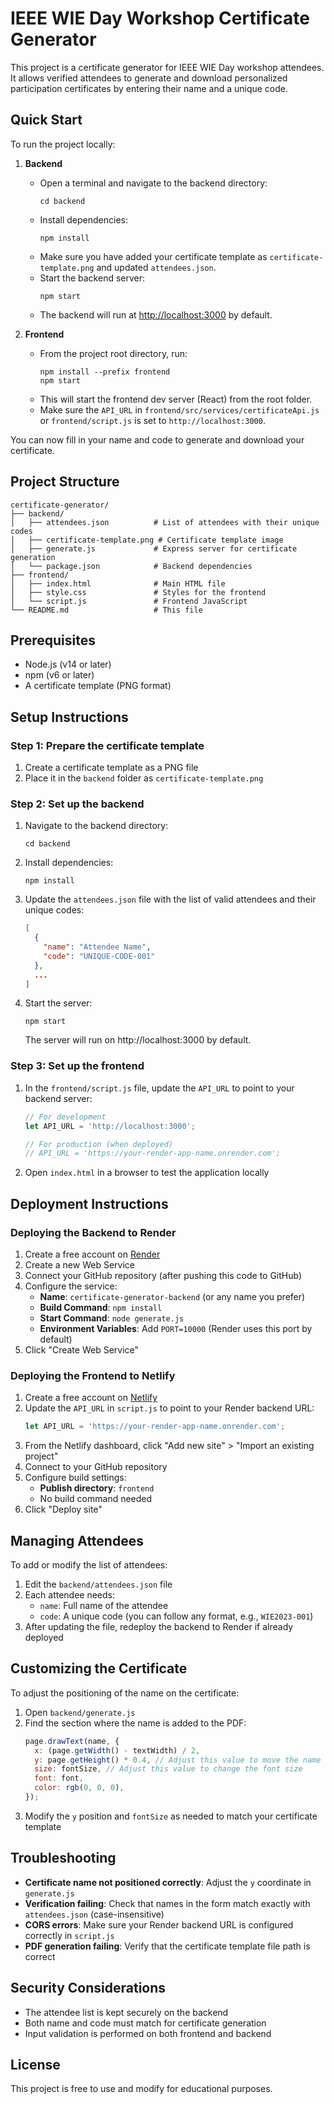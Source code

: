 # IEEE WIE Day Workshop Certificate Generator

This project is a certificate generator for IEEE WIE Day workshop attendees. It allows verified attendees to generate and download personalized participation certificates by entering their name and a unique code.

## Quick Start

To run the project locally:

1. **Backend**
   - Open a terminal and navigate to the backend directory:
     ```
     cd backend
     ```
   - Install dependencies:
     ```
     npm install
     ```
   - Make sure you have added your certificate template as `certificate-template.png` and updated `attendees.json`.
   - Start the backend server:
     ```
     npm start
     ```
   - The backend will run at [http://localhost:3000](http://localhost:3000) by default.

2. **Frontend**
   - From the project root directory, run:
     ```
     npm install --prefix frontend
     npm start
     ```
   - This will start the frontend dev server (React) from the root folder.
   - Make sure the `API_URL` in `frontend/src/services/certificateApi.js` or `frontend/script.js` is set to `http://localhost:3000`.

You can now fill in your name and code to generate and download your certificate.

## Project Structure

```
certificate-generator/
├── backend/
│   ├── attendees.json          # List of attendees with their unique codes
│   ├── certificate-template.png # Certificate template image
│   ├── generate.js             # Express server for certificate generation
│   └── package.json            # Backend dependencies
├── frontend/
│   ├── index.html              # Main HTML file
│   ├── style.css               # Styles for the frontend
│   └── script.js               # Frontend JavaScript
└── README.md                   # This file
```

## Prerequisites

- Node.js (v14 or later)
- npm (v6 or later)
- A certificate template (PNG format)

## Setup Instructions

### Step 1: Prepare the certificate template

1. Create a certificate template as a PNG file
2. Place it in the `backend` folder as `certificate-template.png`

### Step 2: Set up the backend

1. Navigate to the backend directory:
   ```
   cd backend
   ```

2. Install dependencies:
   ```
   npm install
   ```

3. Update the `attendees.json` file with the list of valid attendees and their unique codes:
   ```json
   [
     {
       "name": "Attendee Name",
       "code": "UNIQUE-CODE-001"
     },
     ...
   ]
   ```

4. Start the server:
   ```
   npm start
   ```

   The server will run on http://localhost:3000 by default.

### Step 3: Set up the frontend

1. In the `frontend/script.js` file, update the `API_URL` to point to your backend server:
   ```javascript
   // For development
   let API_URL = 'http://localhost:3000';
   
   // For production (when deployed)
   // API_URL = 'https://your-render-app-name.onrender.com';
   ```

2. Open `index.html` in a browser to test the application locally

## Deployment Instructions

### Deploying the Backend to Render

1. Create a free account on [Render](https://render.com/)
2. Create a new Web Service
3. Connect your GitHub repository (after pushing this code to GitHub)
4. Configure the service:
   - **Name**: `certificate-generator-backend` (or any name you prefer)
   - **Build Command**: `npm install`
   - **Start Command**: `node generate.js`
   - **Environment Variables**: Add `PORT=10000` (Render uses this port by default)
5. Click "Create Web Service"

### Deploying the Frontend to Netlify

1. Create a free account on [Netlify](https://www.netlify.com/)
2. Update the `API_URL` in `script.js` to point to your Render backend URL:
   ```javascript
   let API_URL = 'https://your-render-app-name.onrender.com';
   ```
3. From the Netlify dashboard, click "Add new site" > "Import an existing project"
4. Connect to your GitHub repository
5. Configure build settings:
   - **Publish directory**: `frontend`
   - No build command needed
6. Click "Deploy site"

## Managing Attendees

To add or modify the list of attendees:

1. Edit the `backend/attendees.json` file
2. Each attendee needs:
   - `name`: Full name of the attendee
   - `code`: A unique code (you can follow any format, e.g., `WIE2023-001`)
3. After updating the file, redeploy the backend to Render if already deployed

## Customizing the Certificate

To adjust the positioning of the name on the certificate:

1. Open `backend/generate.js`
2. Find the section where the name is added to the PDF:
   ```javascript
   page.drawText(name, {
     x: (page.getWidth() - textWidth) / 2,
     y: page.getHeight() * 0.4, // Adjust this value to move the name up or down
     size: fontSize, // Adjust this value to change the font size
     font: font,
     color: rgb(0, 0, 0),
   });
   ```
3. Modify the `y` position and `fontSize` as needed to match your certificate template

## Troubleshooting

- **Certificate name not positioned correctly**: Adjust the `y` coordinate in `generate.js`
- **Verification failing**: Check that names in the form match exactly with `attendees.json` (case-insensitive)
- **CORS errors**: Make sure your Render backend URL is configured correctly in `script.js`
- **PDF generation failing**: Verify that the certificate template file path is correct

## Security Considerations

- The attendee list is kept securely on the backend
- Both name and code must match for certificate generation
- Input validation is performed on both frontend and backend

## License

This project is free to use and modify for educational purposes.

